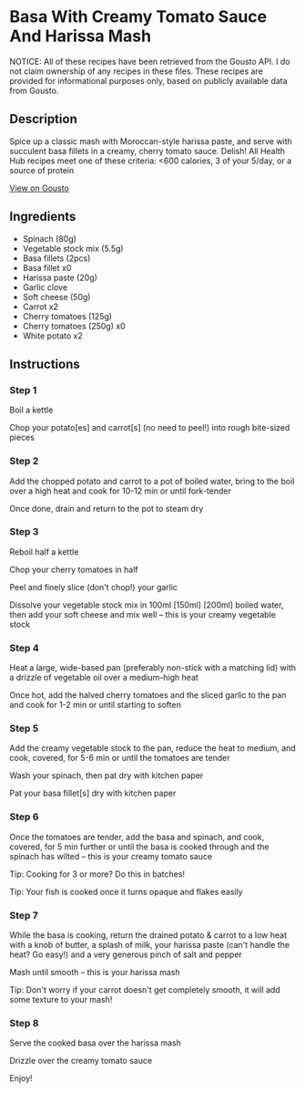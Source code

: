 # Basa With Creamy Tomato Sauce And Harissa Mash 

NOTICE: All of these recipes have been retrieved from the Gousto API. I do not claim ownership of any recipes in these files. These recipes are provided for informational purposes only, based on publicly available data from Gousto.

## Description

Spice up a classic mash with Moroccan-style harissa paste, and serve with succulent basa fillets in a creamy, cherry tomato sauce. Delish! All Health Hub recipes meet one of these criteria: <600 calories, 3 of your 5/day, or a source of protein


[View on Gousto](https://www.gousto.co.uk/recipes/cookbook/basa-with-creamy-tomato-sauce-and-harissa-mash)

## Ingredients

- Spinach (80g)
- Vegetable stock mix (5.5g)
- Basa fillets (2pcs)
- Basa fillet x0
- Harissa paste (20g)
- Garlic clove
- Soft cheese (50g)
- Carrot x2
- Cherry tomatoes (125g)
- Cherry tomatoes (250g) x0
- White potato x2

## Instructions


### Step 1

Boil a kettle

Chop your potato[es] and carrot[s] (no need to peel!) into rough bite-sized pieces


### Step 2

Add the chopped potato and carrot to a pot of boiled water, bring to the boil over a high heat and cook for 10-12 min or until fork-tender

Once done, drain and return to the pot to steam dry


### Step 3

Reboil half a kettle

Chop your cherry tomatoes in half

Peel and finely slice (don't chop!) your garlic

Dissolve your vegetable stock mix in 100ml <span class="text-purple">[150ml]</span> <span class="text-danger">[200ml] </span>boiled water, then add your soft cheese and mix well – this is your creamy vegetable stock


### Step 4

Heat a large, wide-based pan (preferably non-stick with a matching lid) with a drizzle of vegetable oil over a medium-high heat

Once hot, add the halved cherry tomatoes and the sliced garlic to the pan and cook for 1-2 min or until starting to soften


### Step 5

Add the creamy vegetable stock to the pan, reduce the heat to medium, and cook, covered, for 5-6 min or until the tomatoes are tender

Wash your spinach, then pat dry with kitchen paper

Pat your basa fillet[s] dry with kitchen paper


### Step 6

Once the tomatoes are tender, add the basa and spinach, and cook, covered, for 5 min further or until the basa is cooked through and the spinach has wilted – this is your creamy tomato sauce

Tip: Cooking for 3 or more? Do this in batches!

Tip: Your fish is cooked once it turns opaque and flakes easily


### Step 7

While the basa is cooking, return the drained potato & carrot to a low heat with a knob of butter, a splash of milk, your harissa paste (can't handle the heat? Go easy!) and a very generous pinch of salt and pepper

Mash until smooth – this is your harissa mash

Tip: Don't worry if your carrot doesn't get completely smooth, it will add some texture to your mash!

### Step 8

Serve the cooked basa over the harissa mash

Drizzle over the creamy tomato sauce

Enjoy!

